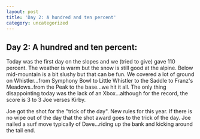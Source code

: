 ```yaml
---
layout: post
title: 'Day 2: A hundred and ten percent'
category: uncategorized
---
```


## Day 2: A hundred and ten percent:

Today was the first day on the slopes and we (tried to give) gave 110 percent.  The weather is warm but the snow is still good at the alpine.  Below mid-mountain is a bit slushy but that can be fun.  We covered a lot of ground on Whistler...from Symphony Bowl to Little Whistler to the Saddle to Franz's Meadows..from the Peak to the base...we hit it all.  The only thing disappointing today was the lack of an Xbox...although for the record, the score is 3 to 3 Joe verses Kirby.

Joe got the shot for the "trick of the day".  New rules for this year.  If there is no wipe out of the day that the shot award goes to the trick of the day.  Joe nailed a surf move typically of Dave...riding up the bank and kicking around the tail end.
